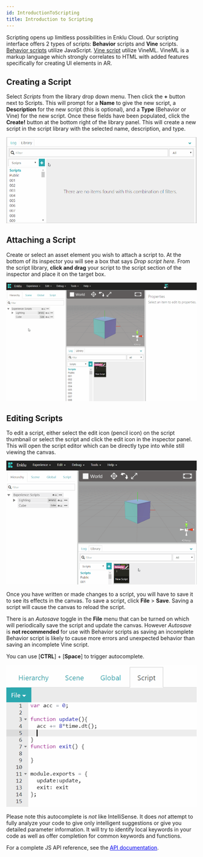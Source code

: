 ```yaml
---
id: IntroductionToScripting
title: Introduction to Scripting
---
```


Scripting opens up limitless possibilities in Enklu Cloud. Our scripting interface offers 2 types of scripts: **Behavior** scripts and **Vine** scripts. [Behavior scripts](/docs/Scripting/BehaviorScriptBasics) utilize JavaScript. [Vine script](/docs/Scripting/VineScriptBasics) utilize VineML. VineML is a markup language which strongly correlates to HTML with added features specifically for creating UI elements in AR.


## Creating a Script

Select *Scripts* from the library drop down menu. Then click the **+** button next to Scripts. This will prompt for a **Name** to give the new script, a **Description** for the new script (this is optional), and a **Type** (Behavior or Vine) for the new script. Once these fields have been populated, click the **Create!** button at the bottom right of the library panel. This will create a new script in the script library with the selected name, description, and type.

![Name, type, and description fields to create a new script.](/img/product/IntroductionToScripting_CreateNewScript.gif)

## Attaching a Script

Create or select an asset element you wish to attach a script to. At the bottom of its inspector you will see a box that says *Drop script here.* From the script library, **click and drag** your script to the script section of the inspector and place it on the target box.

![Drag new script to script target box.](/img/product/IntroductionToScripting_AssignNewScript.gif)

## Editing Scripts

To edit a script, either select the edit icon (pencil icon) on the script thumbnail or select the script and click the edit icon in the inspector panel. This will open the script editor which can be directly type into while still viewing the canvas.

![Typing into script editor.](/img/product/IntroductionToScripting_EditScript.gif)

Once you have written or made changes to a script, you will have to save it to see its effects in the canvas. To save a script, click **File** > **Save**. Saving a script will cause the canvas to reload the script. 

There is an *Autosave* toggle in the **File** menu that can be turned on which will periodically save the script and update the canvas. However *Autosave* is **not recommended** for use with Behavior scripts as saving an incomplete Behavior script is likely to cause more errors and unexpected behavior than saving an incomplete Vine script.

You can use [**CTRL**] + [**Space**] to trigger autocomplete.

![Scrolling list of possible words to add to the current cursor position.](/img/product/IntroductionToScripting_Autocomplete.gif)

Please note this autocomplete is *not* like IntelliSense. It does *not* attempt to fully analyze your code to give only intelligent suggestions or give you detailed parameter information. It will try to identify local keywords in your code as well as offer completion for common keywords and functions.

For a complete JS API reference, see the <a style="color:#0000ee" href="/docs/API/ScriptingLanguages"><u>API documentation</u></a>.
